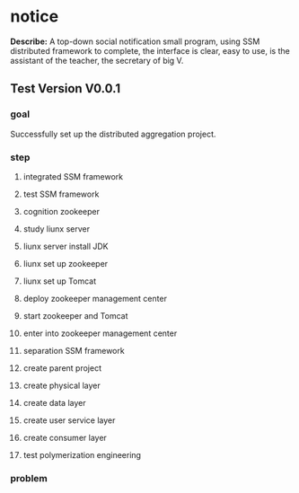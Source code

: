 # notice
**Describe:** A top-down social notification small program, using SSM distributed framework to complete, the interface is clear, easy to use, is the assistant of the teacher, the secretary of big V.

## Test Version **V0.0.1**

### goal

Successfully set up the distributed aggregation project.

### step

1. integrated SSM framework

2. test SSM framework

3. cognition zookeeper

4. study liunx server

5. liunx server install JDK

6. liunx set up zookeeper

7. liunx set up Tomcat

8. deploy zookeeper management center

8. start zookeeper and Tomcat

9. enter into zookeeper management center

10. separation SSM framework

11. create parent project

12. create physical layer

13. create data layer

14. create user service layer

15. create consumer layer

16. test polymerization engineering

### problem
